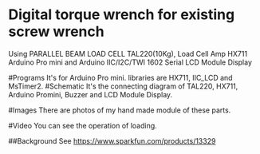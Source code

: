Digital torque wrench for existing screw wrench
===============================================  
Using PARALLEL BEAM LOAD CELL TAL220(10Kg), Load Cell Amp HX711 Arduino Pro mini
and Arduino IIC/I2C/TWI 1602 Serial LCD Module Display

#Programs
 It's for Arduino Pro mini.
 libraries are HX711, IIC_LCD and MsTimer2.
#Schematic
 It's the connecting diagram of TAL220, HX711, Arduino Promini, Buzzer and LCD Module Display.

#Images
 There are photos of my hand made module of these parts.

#Video
 You can see the operation of loading.

##Background
See https://www.sparkfun.com/products/13329
